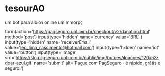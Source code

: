 # tesourAO
um bot para albion online um mmorpg


form(action='https://pagseguro.uol.com.br/checkout/v2/donation.html' method='post')
  input(type='hidden' name='currency' value='BRL' )
  input(type='hidden' name='receiverEmail' value='leo_lima_nascimento@hotmail.com')
  input(type='hidden' name='iot' value='button')
  input(type='image' src='https://stc.pagseguro.uol.com.br/public/img/botoes/doacoes/120x53-doar-azul.gif' name='submit' alt='Pague com PagSeguro - é rápido, grátis e seguro!')



